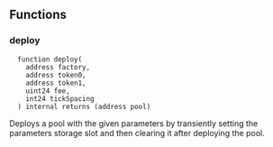 


## Functions
### deploy
```solidity
  function deploy(
    address factory, 
    address token0, 
    address token1, 
    uint24 fee, 
    int24 tickSpacing
  ) internal returns (address pool)
```

Deploys a pool with the given parameters by transiently setting the parameters storage slot and then
clearing it after deploying the pool.


